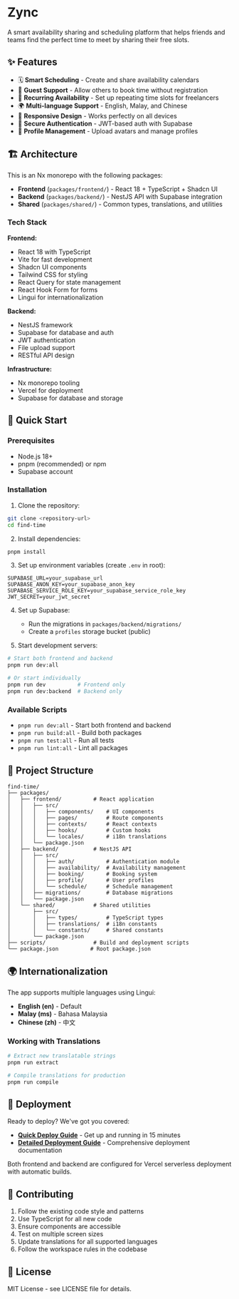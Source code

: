# Zync

A smart availability sharing and scheduling platform that helps friends and teams find the perfect time to meet by sharing their free slots.

## ✨ Features

- 🗓️ **Smart Scheduling** - Create and share availability calendars
- 👥 **Guest Support** - Allow others to book time without registration
- 🔄 **Recurring Availability** - Set up repeating time slots for freelancers
- 🌍 **Multi-language Support** - English, Malay, and Chinese
- 📱 **Responsive Design** - Works perfectly on all devices
- 🔐 **Secure Authentication** - JWT-based auth with Supabase
- 📸 **Profile Management** - Upload avatars and manage profiles

## 🏗️ Architecture

This is an Nx monorepo with the following packages:

- **Frontend** (`packages/frontend/`) - React 18 + TypeScript + Shadcn UI
- **Backend** (`packages/backend/`) - NestJS API with Supabase integration
- **Shared** (`packages/shared/`) - Common types, translations, and utilities

### Tech Stack

**Frontend:**
- React 18 with TypeScript
- Vite for fast development
- Shadcn UI components
- Tailwind CSS for styling
- React Query for state management
- React Hook Form for forms
- Lingui for internationalization

**Backend:**
- NestJS framework
- Supabase for database and auth
- JWT authentication
- File upload support
- RESTful API design

**Infrastructure:**
- Nx monorepo tooling
- Vercel for deployment
- Supabase for database and storage

## 🚀 Quick Start

### Prerequisites

- Node.js 18+
- pnpm (recommended) or npm
- Supabase account

### Installation

1. Clone the repository:
```bash
git clone <repository-url>
cd find-time
```

2. Install dependencies:
```bash
pnpm install
```

3. Set up environment variables (create `.env` in root):
```env
SUPABASE_URL=your_supabase_url
SUPABASE_ANON_KEY=your_supabase_anon_key
SUPABASE_SERVICE_ROLE_KEY=your_supabase_service_role_key
JWT_SECRET=your_jwt_secret
```

4. Set up Supabase:
   - Run the migrations in `packages/backend/migrations/`
   - Create a `profiles` storage bucket (public)

5. Start development servers:
```bash
# Start both frontend and backend
pnpm run dev:all

# Or start individually
pnpm run dev          # Frontend only
pnpm run dev:backend  # Backend only
```

### Available Scripts

- `pnpm run dev:all` - Start both frontend and backend
- `pnpm run build:all` - Build both packages
- `pnpm run test:all` - Run all tests
- `pnpm run lint:all` - Lint all packages

## 📁 Project Structure

```
find-time/
├── packages/
│   ├── frontend/          # React application
│   │   ├── src/
│   │   │   ├── components/    # UI components
│   │   │   ├── pages/         # Route components
│   │   │   ├── contexts/      # React contexts
│   │   │   ├── hooks/         # Custom hooks
│   │   │   └── locales/       # i18n translations
│   │   └── package.json
│   ├── backend/           # NestJS API
│   │   ├── src/
│   │   │   ├── auth/          # Authentication module
│   │   │   ├── availability/  # Availability management
│   │   │   ├── booking/       # Booking system
│   │   │   ├── profile/       # User profiles
│   │   │   └── schedule/      # Schedule management
│   │   ├── migrations/        # Database migrations
│   │   └── package.json
│   └── shared/            # Shared utilities
│       ├── src/
│       │   ├── types/         # TypeScript types
│       │   ├── translations/  # i18n constants
│       │   └── constants/     # Shared constants
│       └── package.json
├── scripts/               # Build and deployment scripts
└── package.json          # Root package.json
```

## 🌍 Internationalization

The app supports multiple languages using Lingui:

- **English (en)** - Default
- **Malay (ms)** - Bahasa Malaysia  
- **Chinese (zh)** - 中文

### Working with Translations

```bash
# Extract new translatable strings
pnpm run extract

# Compile translations for production
pnpm run compile
```

## 🚀 Deployment

Ready to deploy? We've got you covered:

- **[Quick Deploy Guide](./QUICK_DEPLOY.md)** - Get up and running in 15 minutes
- **[Detailed Deployment Guide](./DEPLOYMENT.md)** - Comprehensive deployment documentation

Both frontend and backend are configured for Vercel serverless deployment with automatic builds.

## 🤝 Contributing

1. Follow the existing code style and patterns
2. Use TypeScript for all new code
3. Ensure components are accessible
4. Test on multiple screen sizes
5. Update translations for all supported languages
6. Follow the workspace rules in the codebase

## 📄 License

MIT License - see LICENSE file for details.
